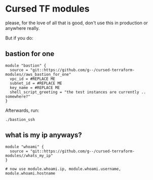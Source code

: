 # Cursed TF modules

please, for the love of all that is good, don't use this in production or anywhere really.


But if you do:

## bastion for one

```
module "bastion" {
  source = "git::https://github.com/g--/cursed-terraform-modules//aws_bastion_for_one"
  vpc_id = #REPLACE ME
  subnet_id = #REPLACE ME
  key_name = #REPLACE ME
  shell_script_greeting = "the test instances are currently .. somewhere?"
}
```

Afterwards, run:
```
./bastion_ssh
```

## what is my ip anyways?

```
module "whoami" {
  source = "git::https://github.com/g--/cursed-terraform-modules//whats_my_ip"
}

# now use module.whoami.ip, module.whoami.username, module.whoami.hostname
```


